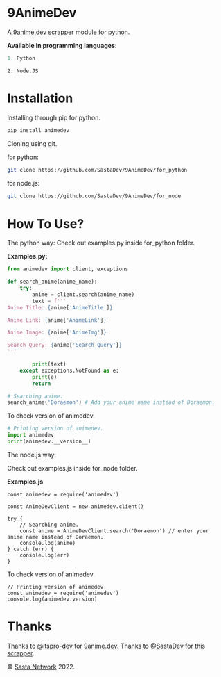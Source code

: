 # 9AnimeDev
A <a href='https://9anime.dev'>9anime.dev</a> scrapper module for python.

<b>Available in programming languages:</b>
```py
1. Python
```
```node
2. Node.JS
```

# Installation

Installing through pip for python.

```bash
pip install animedev
```

Cloning using git.

for python:
```sh
git clone https://github.com/SastaDev/9AnimeDev/for_python
```

for node.js:
```sh
git clone https://github.com/SastaDev/9AnimeDev/for_node
```

# How To Use?

The python way:
Check out examples.py inside for_python folder.

<b>Examples.py:</b>
```py
from animedev import client, exceptions

def search_anime(anime_name):
    try:
        anime = client.search(anime_name)
        text = f'''
Anime Title: {anime['AnimeTitle']}

Anime Link: {anime['AnimeLink']}

Anime Image: {anime['AnimeImg']}

Search Query: {anime['Search_Query']}
'''

        print(text)
    except exceptions.NotFound as e:
        print(e)
        return

# Searching anime.
search_anime('Doraemon') # Add your anime name instead of Doraemon.
```

To check version of animedev.

```py
# Printing version of animedev.
import animedev
print(animedev.__version__)
```

The node.js way:

Check out examples.js inside for_node folder.

<b>Examples.js</b>
```node
const animedev = require('animedev')

const AnimeDevClient = new animedev.client()

try {
    // Searching anime.
    const anime = AnimeDevClient.search('Doraemon') // enter your anime name instead of Doraemon.
    console.log(anime)
} catch (err) {
    console.log(err)
}
```
To check version of animedev.

```node
// Printing version of animedev.
const animedev = require('animedev')
console.log(animedev.version)
```

# Thanks
Thanks to <a href='https://github.com/itspro-dev'>@itspro-dev</a> for <a href='https://9anime.dev'>9anime.dev</a>.
Thanks to <a href='https://github.com/SastaDev'>@SastaDev</a> for <a href='https://github.com/SastaDev/9AnimeDev'>this scrapper</a>.

© <a href='https://telegram.dog/SastaNetwork'>Sasta Network</a> 2022.
